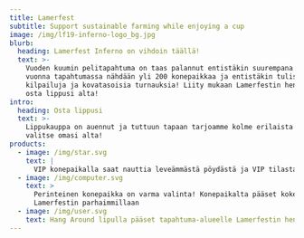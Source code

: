 ```yaml
---
title: Lamerfest
subtitle: Support sustainable farming while enjoying a cup
image: /img/lf19-inferno-logo_bg.jpg
blurb:
  heading: Lamerfest Inferno on vihdoin täällä!
  text: >-
    Vuoden kuumin pelitapahtuma on taas palannut entistäkin suurempana! Tänä
    vuonna tapahtumassa nähdään yli 200 konepaikkaa ja entistäkin tulisempia
    kilpailuja ja kovatasoisia turnauksia! Liity mukaan Lamerfestin henkeen ja
    osta lippusi alta!
intro:
  heading: Osta lippusi
  text: >-
    Lippukauppa on auennut ja tuttuun tapaan tarjoamme kolme erilaista lippua,
    valitse omasi alta!
products:
  - image: /img/star.svg
    text: |
      VIP konepaikalla saat nauttia leveämmästä pöydästä ja VIP tilasta!
  - image: /img/computer.svg
    text: >
      Perinteinen konepaikka on varma valinta! Konepaikalta pääset kokemaan
      Lamerfestin parhaimmillaan
  - image: /img/user.svg
    text: Hang Around lipulla pääset tapahtuma-alueelle Lamerfestin henkeen mukaan!
---
```


